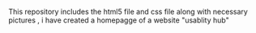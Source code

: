 This repository includes the html5 file and css file along with necessary pictures , i have created a homepagge of a website "usablity hub"
